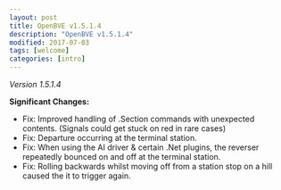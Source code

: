 ```yaml
---
layout: post
title: OpenBVE v1.5.1.4
description: "OpenBVE v1.5.1.4"
modified: 2017-07-03
tags: [welcome]
categories: [intro]
---
```


*Version 1.5.1.4*

__Significant Changes:__
* Fix: Improved handling of .Section commands with unexpected contents. (Signals could get stuck on red in rare cases)
* Fix: Departure occurring at the terminal station.
* Fix: When using the AI driver & certain .Net plugins, the reverser repeatedly bounced on and off at the terminal station.
* Fix: Rolling backwards whilst moving off from a station stop on a hill caused the it to trigger again.
